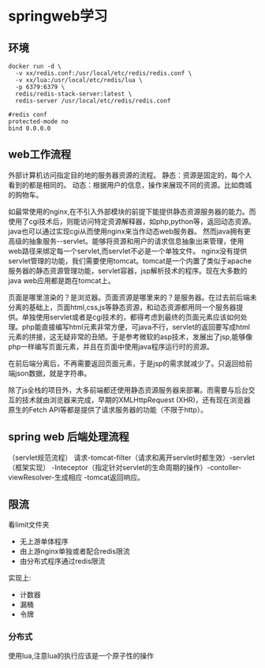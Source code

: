 # springweb学习

## 环境

```shell
docker run -d \
  -v xx/redis.conf:/usr/local/etc/redis/redis.conf \
  -v xx/lua:/usr/local/etc/redis/lua \
  -p 6379:6379 \
  redis/redis-stack-server:latest \
  redis-server /usr/local/etc/redis/redis.conf

#redis conf
protected-mode no
bind 0.0.0.0
```

## web工作流程

外部计算机访问指定目的地的服务器资源的流程。
静态：资源是固定的，每个人看到的都是相同的。
动态：根据用户的信息，操作来展现不同的资源。比如商城的购物车。

如最常使用的nginx,在不引入外部模块的前提下能提供静态资源服务器的能力。而使用了cgi技术后，则能访问特定资源解释器，如php,python等，返回动态资源。java也可以通过实现cgi从而使用nginx来当作动态web服务器。
然而java拥有更高级的抽象服务--servlet。能够将资源和用户的请求信息抽象出来管理，使用web路径来绑定每一个servlet,而servlet不必是一个单独文件。
nginx没有提供servlet管理的功能，我们需要使用tomcat。tomcat是一个内置了类似于apache服务器的静态资源管理功能，servlet容器，jsp解析技术的程序。现在大多数的java web应用都是跑在tomcat上。

页面是哪里渲染的？是浏览器。页面资源是哪里来的？是服务器。在过去前后端未分离的基础上，页面html,css,js等静态资源，和动态资源都用同一个服务器提供。单独使用servlet或者是cgi技术的，都得考虑到最终的页面元素应该如何处理。php能直接编写html元素非常方便，可java不行，servlet的返回要写成html元素的拼接，这无疑非常的丑陋。于是参考微软的asp技术，发展出了jsp,能够像php一样编写页面元素，并且在页面中使用java程序运行时的资源。

在前后端分离后，不再需要返回页面元素，于是jsp的需求就减少了。只返回给前端json数据，就是字符串。

除了js全栈的项目外，大多前端都还使用静态资源服务器来部署。而需要与后台交互的技术就由浏览器来完成，早期的XMLHttpRequest (XHR)，还有现在浏览器原生的Fetch API等都是提供了请求服务器的功能（不限于http）。

## spring web 后端处理流程

（servlet规范流程）
请求-tomcat-filter（请求和离开servlet时都生效）-servlet
（框架实现）
-Inteceptor（指定针对servlet的生命周期的操作）-contoller-viewResolver-生成相应
-tomcat返回响应。

## 限流

看limit文件夹

- 无上游单体程序
- 由上游nginx单独或者配合redis限流
- 由分布式程序通过redis限流

实现上:

- 计数器
- 漏桶
- 令牌

### 分布式

使用lua,注意lua的执行应该是一个原子性的操作

